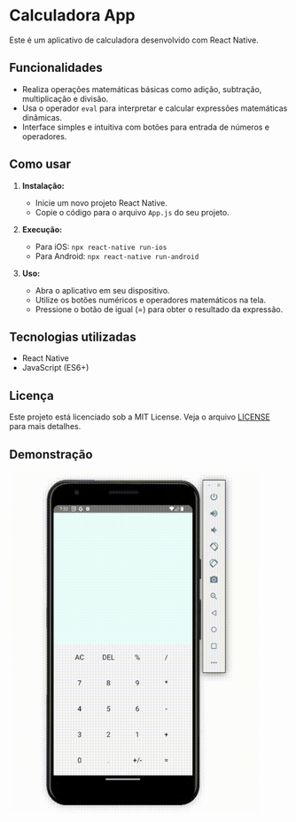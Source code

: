 # Calculadora App

Este é um aplicativo de calculadora desenvolvido com React Native.

## Funcionalidades

- Realiza operações matemáticas básicas como adição, subtração, multiplicação e divisão.
- Usa o operador `eval` para interpretar e calcular expressões matemáticas dinâmicas.
- Interface simples e intuitiva com botões para entrada de números e operadores.

## Como usar

1. **Instalação:**
   - Inicie um novo projeto React Native.
   - Copie o código para o arquivo `App.js` do seu projeto.

2. **Execução:**
   - Para iOS: `npx react-native run-ios`
   - Para Android: `npx react-native run-android`

3. **Uso:**
   - Abra o aplicativo em seu dispositivo.
   - Utilize os botões numéricos e operadores matemáticos na tela.
   - Pressione o botão de igual (=) para obter o resultado da expressão.

## Tecnologias utilizadas

- React Native
- JavaScript (ES6+)

## Licença

Este projeto está licenciado sob a MIT License. Veja o arquivo [LICENSE](LICENSE) para mais detalhes.

## Demonstração


<div align="flex-start">
  <img src="https://github.com/Felipecdc/Calculadora-com-react-native/blob/main/202406191824_1_.gif" width="450">
</div>
